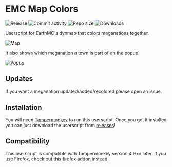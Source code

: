 # EMC Map Colors

![Release](https://img.shields.io/github/v/release/32Vache/emc-map-colors) ![Commit activity](https://img.shields.io/github/commit-activity/m/32Vache/emc-map-colors) ![Repo size](https://img.shields.io/github/repo-size/32Vache/emc-map-colors) ![Downloads](https://img.shields.io/github/downloads/32Vache/emc-map-colors/total)

Userscript for EarthMC's dynmap that colors meganations together.

![Map](https://media.discordapp.net/attachments/667790176184958976/942099891478470687/Screenshot_639.png)

It also shows which meganation a town is part of on the popup!

![Popup](https://media.discordapp.net/attachments/667790176184958976/942099891210031164/Screenshot_640.png)

## Updates

If you want a meganation updated/added/recolored please open an issue.

## Installation

You will need [Tampermonkey](https://www.tampermonkey.net/index.php) to run this userscript.
Once you got it installed you can just download the userscript from [releases](https://github.com/32Vache/emc-map-colors/releases/latest)!

## Compatibility

This userscript is compatible with Tampermonkey version 4.9 or later. If you use Firefox, check out [this firefox addon](https://github.com/3meraldK/earthmc-dynmapcolor) instead.
